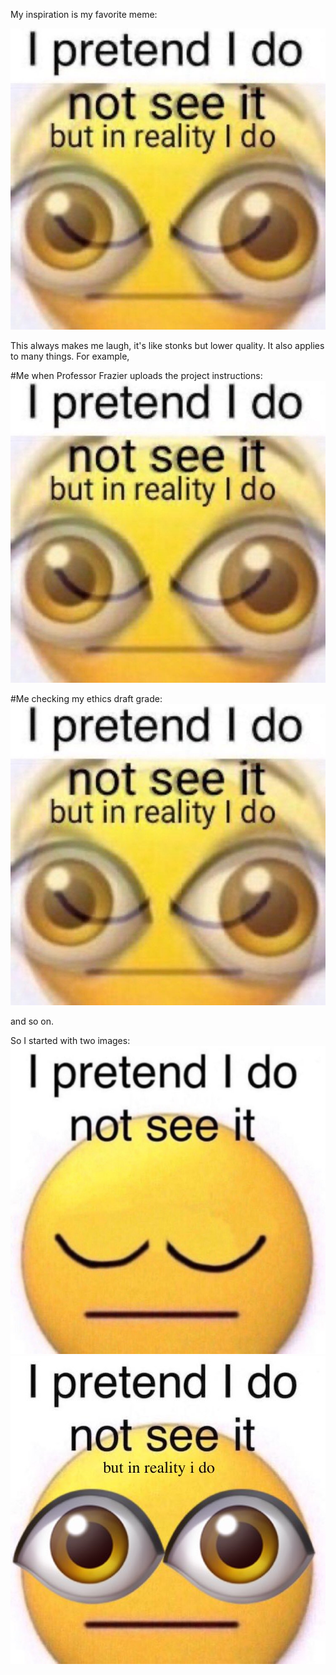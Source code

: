 My inspiration is my favorite meme:

![img_64.png](img_64.png)

This always makes me laugh, it's like stonks but lower quality. It also applies to many things.
For example,

#Me when Professor Frazier uploads the project instructions:
![img_65.png](img_65.png)

#Me checking my ethics draft grade:
![img_66.png](img_66.png)

and so on.

So I started with two images:
![img_68.png](img_68.png)
![img_67.png](img_67.png)
